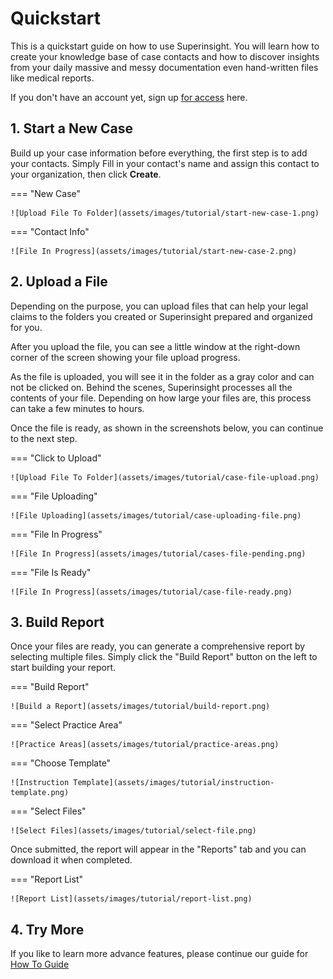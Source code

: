 # Quickstart

This is a quickstart guide on how to use Superinsight.
You will learn how to create your knowledge base of case contacts and how to discover insights from your daily massive and messy documentation even hand-written files like medical reports.

If you don't have an account yet, sign up [for access](https://www.superinsight.ai/trial) here.

## 1. Start a New Case

Build up your case information before everything, the first step is to add your contacts. Simply Fill in your contact's name and assign this contact to your organization, then click **Create**.

=== "New Case"

    ![Upload File To Folder](assets/images/tutorial/start-new-case-1.png)

=== "Contact Info"

    ![File In Progress](assets/images/tutorial/start-new-case-2.png)

## 2. Upload a File

Depending on the purpose, you can upload files that can help your legal claims to the folders you created or Superinsight prepared and organized for you.

After you upload the file, you can see a little window at the right-down corner of the screen showing your file upload progress.

As the file is uploaded, you will see it in the folder as a gray color and can not be clicked on. Behind the scenes, Superinsight processes all the contents of your file. Depending on how large your files are, this process can take a few minutes to hours.

Once the file is ready, as shown in the screenshots below, you can continue to the next step.

=== "Click to Upload"

    ![Upload File To Folder](assets/images/tutorial/case-file-upload.png)

=== "File Uploading"

    ![File Uploading](assets/images/tutorial/case-uploading-file.png)

=== "File In Progress"

    ![File In Progress](assets/images/tutorial/cases-file-pending.png)

=== "File Is Ready"

    ![File In Progress](assets/images/tutorial/case-file-ready.png)

## 3. Build Report

Once your files are ready, you can generate a comprehensive report by selecting multiple files. Simply click the "Build Report" button on the left to start building your report.

=== "Build Report"

    ![Build a Report](assets/images/tutorial/build-report.png)

=== "Select Practice Area"

    ![Practice Areas](assets/images/tutorial/practice-areas.png)

=== "Choose Template"

    ![Instruction Template](assets/images/tutorial/instruction-template.png)

=== "Select Files"

    ![Select Files](assets/images/tutorial/select-file.png)

Once submitted, the report will appear in the "Reports" tab and you can download it when completed.

=== "Report List"

    ![Report List](assets/images/tutorial/report-list.png)

## 4. Try More

If you like to learn more advance features, please continue our guide for [How To Guide](guide/index.md)
